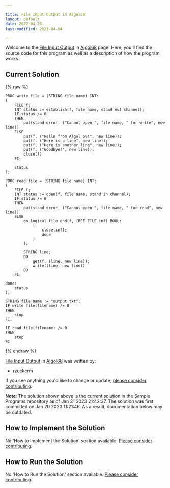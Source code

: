 ```yaml
---

title: File Input Output in Algol68
layout: default
date: 2022-04-28
last-modified: 2023-04-04

---
```


Welcome to the [File Input Output](https://sampleprograms.io/projects/file-input-output) in [Algol68](https://sampleprograms.io/languages/algol68) page! Here, you'll find the source code for this program as well as a description of how the program works.

## Current Solution

{% raw %}

```algol68
PROC write file = (STRING file name) INT:
(
    FILE f;
    INT status := establish(f, file name, stand out channel);
    IF status /= 0
    THEN
        put(stand error, ("Cannot open ", file name, " for write", new line))
    ELSE
        put(f, ("Hello from Algol 68!", new line));
        put(f, ("Here is a line", new line));
        put(f, ("Here is another line", new line));
        put(f, ("Goodbye!", new line));
        close(f)
    FI;

    status
);

PROC read file = (STRING file name) INT:
(
    FILE f;
    INT status := open(f, file name, stand in channel);
    IF status /= 0
    THEN
        put(stand error, ("Cannot open ", file name, " for read", new line))
    ELSE
        on logical file end(f, (REF FILE inf) BOOL:
            (
                close(inf);
                done
            )
        );

        STRING line;
        DO
            get(f, (line, new line));
            write((line, new line))
        OD
    FI;

done:
    status
);

STRING file name := "output.txt";
IF write file(filename) /= 0
THEN
    stop
FI;

IF read file(filename) /= 0
THEN
    stop
FI
```

{% endraw %}

[File Input Output](https://sampleprograms.io/projects/file-input-output) in [Algol68](https://sampleprograms.io/languages/algol68) was written by:

- rzuckerm

If you see anything you'd like to change or update, [please consider contributing](https://github.com/TheRenegadeCoder/sample-programs).

**Note**: The solution shown above is the current solution in the Sample Programs repository as of Jan 31 2023 21:43:37. The solution was first committed on Jan 20 2023 11:21:46. As a result, documentation below may be outdated.

## How to Implement the Solution

No 'How to Implement the Solution' section available. [Please consider contributing](https://github.com/TheRenegadeCoder/sample-programs-website).

## How to Run the Solution

No 'How to Run the Solution' section available. [Please consider contributing](https://github.com/TheRenegadeCoder/sample-programs-website).
